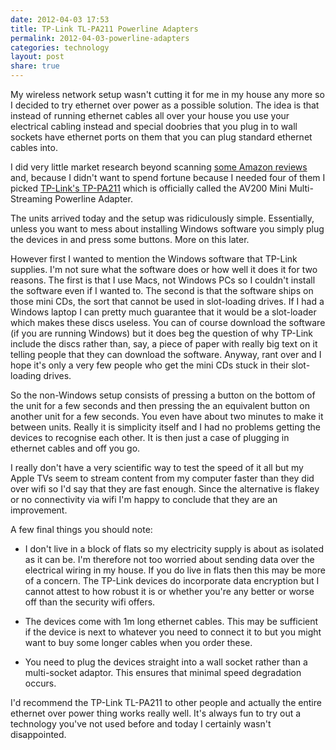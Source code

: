 ```yaml
---
date: 2012-04-03 17:53
title: TP-Link TL-PA211 Powerline Adapters
permalink: 2012-04-03-powerline-adapters
categories: technology
layout: post
share: true
---
```


My wireless network setup wasn't cutting it for me in my house any more so I decided to try ethernet over power as a possible solution. The idea is that instead of running ethernet cables all over your house you use your electrical cabling instead and special doobries that you plug in to wall sockets have ethernet ports on them that you can plug standard ethernet cables into.

I did very little market research beyond scanning [some Amazon reviews](http://www.amazon.co.uk/TP-Link-TL-PA211-200Mbps-Powerline-Ethernet/dp/B004QMBOV2/) and, because I didn't want to spend fortune because I needed four of them I picked [TP-Link's TP-PA211](http://www.tp-link.com/en/products/details/?categoryid=1862&model=TL-PA211") which is officially called the AV200 Mini Multi-Streaming Powerline Adapter.

The units arrived today and the setup was ridiculously simple. Essentially, unless you want to mess about installing Windows software you simply plug the devices in and press some buttons. More on this later.

However first I wanted to mention the Windows software that TP-Link supplies. I'm not sure what the software does or how well it does it for two reasons. The first is that I use Macs, not Windows PCs so I couldn't install the software even if I wanted to. The second is that the software ships on those mini CDs, the sort that cannot be used in slot-loading drives. If I had a Windows laptop I can pretty much guarantee that it would be a slot-loader which makes these discs useless. You can of course download the software (if you are running Windows) but it does beg the question of why TP-Link include the discs rather than, say, a piece of paper with really big text on it telling people  that they can download the software. Anyway, rant over and I hope it's only a very few people who get the mini CDs stuck in their slot-loading drives.

So the non-Windows setup consists of pressing a button on the bottom of the unit for a few seconds and then pressing the an equivalent button on another unit for a few seconds. You even have about two minutes to make it between units. Really it is simplicity itself and I had no problems getting the devices to recognise each other. It is then just a case of plugging in ethernet cables and off you go.

I really don't have a very scientific way to test the speed of it all but my Apple TVs seem to stream content from my computer faster than they did over wifi so I'd say that they are fast enough. Since the alternative is flakey or no connectivity via wifi I'm happy to conclude that they are an improvement.

A few final things you should note:

* I don't live in a block of flats so my electricity supply is about as isolated as it can be. I'm therefore not too worried about sending data over the electrical wiring in my house. If you do live in flats then this may be more of a concern. The TP-Link devices do incorporate data encryption but I cannot attest to how robust it is or whether you're any better or worse off than the security wifi offers.

* The devices come with 1m long ethernet cables. This may be sufficient if the device is next to whatever you need to connect it to but you might want to buy some longer cables when you order these.

* You need to plug the devices straight into a wall socket rather than a multi-socket adaptor. This ensures that minimal speed degradation occurs.

I'd recommend the TP-Link TL-PA211 to other people and actually the entire ethernet over power thing works really well. It's always fun to try out a technology you've not used before and today I certainly wasn't disappointed.
